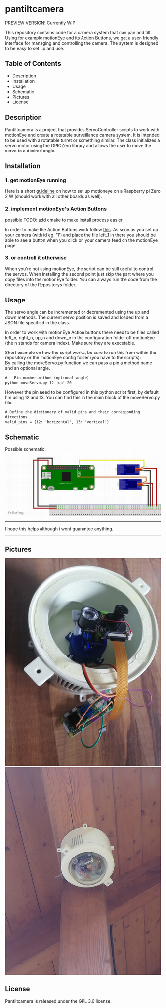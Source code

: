 # pantiltcamera
PREVIEW VERSION! Currently WIP

This repository contains code for a camera system that can pan and tilt. Using for example motionEye and its Action Buttons, we get a user-friendly interface for managing and controlling the camera. The system is designed to be easy to set up and use.

## Table of Contents
- Description
- Installation
- Usage
- Schematic
- Pictures
- License

## Description
Pantiltcamera is a project that provides ServoController scripts to work with motionEye and create a rotatable surveillance camera system.  It is intended to be used with a rotatable turret or something similar. The class initializes a servo motor using the GPIOZero library and allows the user to move the servo to a desired angle.

## Installation
### 1. get motionEye running
Here is a short [guideline](./motionEyeInstallGuide.md) on how to set up motioneye on a Raspberry pi Zero 2 W (should work with all other boards as well).

### 2. implement motionEye's Action Buttons
possible TODO: add cmake to make install process easier

In order to make the Action Buttons work follow [this](./integratecodeandcam.md). As soon as you set up your camera (with id eg. '1') and place the file left_1 in there you should be able to see a button when you click on your camera feed on the motionEye page.

### 3. or controll it otherwise
When you're not using motionEye, the script can be still useful to control the servos. When installing the second point just skip the part where you copy files into the motionEye folder. You can always run the code from the directory of the Repositorys folder.

## Usage
The servo angle can be incremented or decremented using the up and down methods. The current servo position is saved and loaded from a JSON file specified in the class. <br>

In order to work with motionEye Action buttons there need to be files called left_n, right_n, up_n and down_n in the configuration folder off motionEye (the n stands for camera index). Make sure they are executable. <br>

Short example on how the script works, be sure to run this from within the repository or the motionEye config folder (you have to the scripts): <br>
By calling the moveServo.py function we can pass a pin a method name and an optional angle.

    #   Pin-number method (optional angle)
    python moveServo.py 12 'up' 20

 However the pin need to be configured in this python script first, by default I'm using 12 and 13. You can find this in the main block of the moveServo.py file:

    # Define the dictionary of valid pins and their corresponding directions
    valid_pins = {12: 'horizontal', 13: 'vertical'}

## Schematic

Possible schematic:
![fritzing sketch](./doc/schematic.jpg)

-------------------

I hope this helps although i wont guarantee anything.

-----------------

## Pictures
![picture1](./doc/IMG_20230425_124118.jpg)
![picture1](./doc/IMG_20230425_170722.jpg)

## License
Pantiltcamera is released under the GPL 3.0 license.